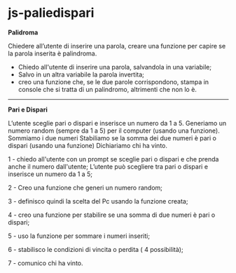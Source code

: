 # js-paliedispari


**Palidroma** 

Chiedere all’utente di inserire una parola, creare una funzione per capire se la parola inserita è palindroma.


- Chiedo all'utente di inserire una parola, salvandola in una variabile;
- Salvo in un altra variabile la parola invertita;
- creo una funzione che, se le due parole corrispondono, stampa in console che si tratta di un palindromo, altrimenti che non lo è.


_____________________________
**Pari e Dispari**

L’utente sceglie pari o dispari e inserisce un numero da 1 a 5.
Generiamo un numero random (sempre da 1 a 5) per il computer (usando una funzione).
Sommiamo i due numeri
Stabiliamo se la somma dei due numeri è pari o dispari (usando una funzione)
Dichiariamo chi ha vinto.

1 - chiedo all'utente con un prompt se sceglie pari o dispari e che prenda anche il numero dall'utente; L’utente può scegliere tra pari o dispari e inserisce un numero da 1 a 5;

2 - Creo una funzione che generi un numero random;

3 - definisco quindi la scelta del Pc usando la funzione creata;

4 - creo una funzione per stabilire se una somma di due numeri è pari o dispari;

5 - uso la funzione per sommare i numeri inseriti;

6 - stabilisco le condizioni di vincita o perdita ( 4 possibilità);

7 - comunico chi ha vinto.